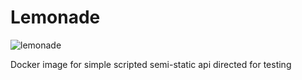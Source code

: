 Lemonade
========

![lemonade](https://raw.githubusercontent.com/darthjee/lemonade/master/lemonade.jpg)

Docker image for simple scripted semi-static api directed for testing
